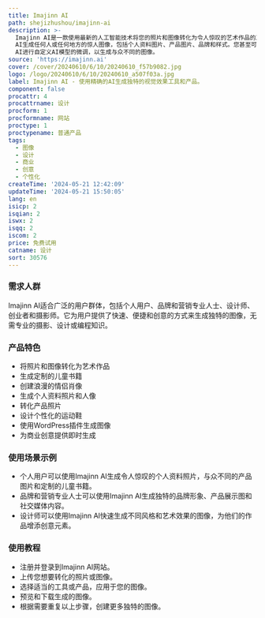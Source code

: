```yaml
---
title: Imajinn AI
path: shejizhushou/imajinn-ai
description: >-
  Imajinn AI是一款使用最新的人工智能技术将您的照片和图像转化为令人惊叹的艺术作品的工具。您可以使用Imajinn
  AI生成任何人或任何地方的惊人图像，包括个人资料图片、产品图片、品牌和样式。您甚至可以通过Imajinn
  AI进行自定义AI模型的微调，以生成与众不同的图像。
source: 'https://imajinn.ai'
cover: /cover/20240610/6/10/20240610_f57b9082.jpg
logo: /logo/20240610/6/10/20240610_a507f03a.jpg
label: Imajinn AI - 使用精确的AI生成独特的视觉效果工具和产品。
component: false
procattr: 4
procattrname: 设计
procform: 1
procformname: 网站
proctype: 1
proctypename: 普通产品
tags:
  - 图像
  - 设计
  - 商业
  - 创意
  - 个性化
createTime: '2024-05-21 12:42:09'
updateTime: '2024-05-21 15:50:05'
lang: en
isicp: 2
isqian: 2
iswx: 2
isqq: 2
iscom: 2
price: 免费试用
catname: 设计
sort: 30576
---
```




### 需求人群
Imajinn AI适合广泛的用户群体，包括个人用户、品牌和营销专业人士、设计师、创业者和摄影师。它为用户提供了快速、便捷和创意的方式来生成独特的图像，无需专业的摄影、设计或编程知识。

### 产品特色
* 将照片和图像转化为艺术作品
* 生成定制的儿童书籍
* 创建浪漫的情侣肖像
* 生成个人资料照片和人像
* 转化产品照片
* 设计个性化的运动鞋
* 使用WordPress插件生成图像
* 为商业创意提供即时生成

### 使用场景示例
* 个人用户可以使用Imajinn AI生成令人惊叹的个人资料照片，与众不同的产品图片和定制的儿童书籍。
* 品牌和营销专业人士可以使用Imajinn AI生成独特的品牌形象、产品展示图和社交媒体内容。
* 设计师可以使用Imajinn AI快速生成不同风格和艺术效果的图像，为他们的作品增添创意元素。

### 使用教程
* 注册并登录到Imajinn AI网站。
* 上传您想要转化的照片或图像。
* 选择适当的工具或产品，应用于您的图像。
* 预览和下载生成的图像。
* 根据需要重复以上步骤，创建更多独特的图像。

  
